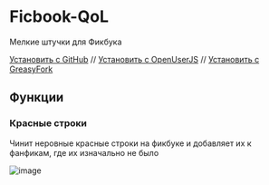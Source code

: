 # Ficbook-QoL
Мелкие штучки для Фикбука

[Установить с GitHub](https://github.com/mellistea/Ficbook-QoL/raw/refs/heads/main/Ficbook-QoL.user.js) // [Установить с OpenUserJS](https://openuserjs.org/install/mellistea/%D0%A4%D0%B8%D0%BA%D0%B1%D1%83%D0%BA_%E2%80%94_%D0%BA%D1%80%D0%B0%D1%81%D0%BD%D1%8B%D0%B5_%D1%81%D1%82%D1%80%D0%BE%D0%BA%D0%B8.user.js) // [Установить с GreasyFork](https://update.greasyfork.org/scripts/534362/%D0%A4%D0%B8%D0%BA%D0%B1%D1%83%D0%BA%20%E2%80%94%20%D0%BA%D1%80%D0%B0%D1%81%D0%BD%D1%8B%D0%B5%20%D1%81%D1%82%D1%80%D0%BE%D0%BA%D0%B8.user.js)

## Функции

### Красные строки

Чинит неровные красные строки на фикбуке и добавляет их к фанфикам, где их изначально не было

![image](https://github.com/user-attachments/assets/5566fe46-1314-488e-a249-438d305d342a)
